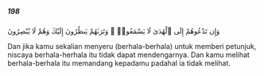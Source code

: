##### 198

<span class="ayah">وَإِن تَدْعُوهُمْ إِلَى ٱلْهُدَىٰ لَا يَسْمَعُوا۟ ۖ وَتَرَىٰهُمْ يَنظُرُونَ إِلَيْكَ وَهُمْ لَا يُبْصِرُونَ</span>

<span class="ayah_translation">Dan jika kamu sekalian menyeru (berhala-berhala) untuk memberi petunjuk, niscaya berhala-herhala itu tidak dapat mendengarnya. Dan kamu melihat berhala-berhala itu memandang kepadamu padahal ia tidak melihat.</span>

